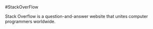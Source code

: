 #StackOverFlow

Stack Overflow is a question-and-answer website that unites computer programmers worldwide.